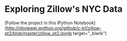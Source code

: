 # Exploring Zillow's NYC Data
[Follow the project in this IPython Notebook](http://nbviewer.ipython.org/github/c-trl/zillow-pt2/blob/master/zillow_pt2.ipynb target="_blank")
